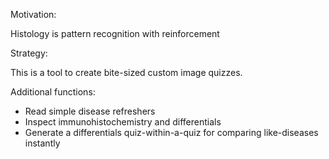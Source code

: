 Motivation:

Histology is pattern recognition with reinforcement

Strategy:

This is a tool to create bite-sized custom image quizzes. 

Additional functions: 
- Read simple disease refreshers
- Inspect immunohistochemistry and differentials
- Generate a differentials quiz-within-a-quiz for comparing like-diseases instantly